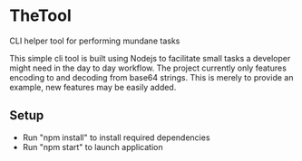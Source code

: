 # TheTool
CLI helper tool for performing mundane tasks

This simple cli tool is built using Nodejs to facilitate small tasks a developer might need in the day to day workflow.
The project currently only features encoding to and decoding from base64 strings. This is merely to provide an example,
new features may be easily added.


## Setup

- Run "npm install" to install required dependencies
- Run "npm start" to launch application
